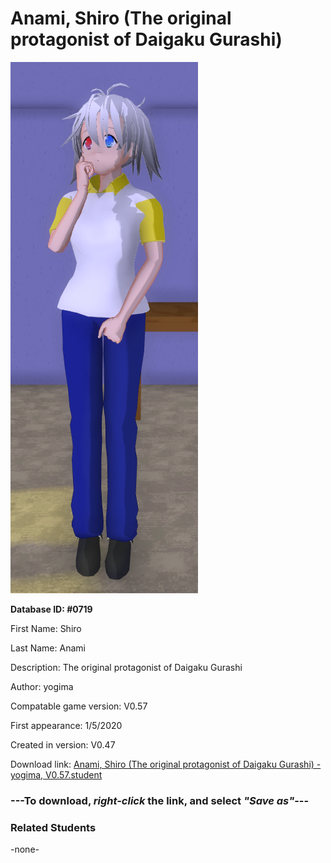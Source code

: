 # Anami, Shiro (The original protagonist of Daigaku Gurashi)

<img src="../../Files/Images/Anami, Shiro (The original protagonist of Daigaku Gurashi).png" title="Anami, Shiro (The original protagonist of Daigaku Gurashi) - yogima, V0.57">

**Database ID: #0719**

First Name: Shiro

Last Name: Anami

Description: The original protagonist of Daigaku Gurashi

Author: yogima

Compatable game version: V0.57

First appearance: 1/5/2020

Created in version: V0.47

Download link: <a href="https://raw.githubusercontent.com/Arbiter1223/Daigaku-Gurashi-Custom-Students/master/Files/Student%20Files/Anami%2C%20Shiro%20(The%20original%20protagonist%20of%20Daigaku%20Gurashi)%20-%20yogima%2C%20V0.57.student">Anami, Shiro (The original protagonist of Daigaku Gurashi) - yogima, V0.57.student</a>

### ---**To download, _right-click_ the link, and select _"Save as"_**---

### Related Students

-none-

